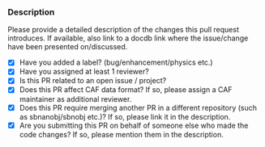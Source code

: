 ### Description 
Please provide a detailed description of the changes this pull request introduces. If available, also link to a docdb link where the issue/change have been presented on/discussed.

- [X] Have you added a label? (bug/enhancement/physics etc.)
- [X] Have you assigned at least 1 reviewer?
- [X] Is this PR related to an open issue / project?
- [X] Does this PR affect CAF data format? If so, please assign a CAF maintainer as additional reviewer.
- [X] Does this PR require merging another PR in a different repository (such as sbnanobj/sbnobj etc.)? If so, please link it in the description.
- [X] Are you submitting this PR on behalf of someone else who made the code changes? If so, please mention them in the description.
